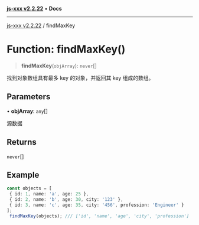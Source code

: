 [**js-xxx v2.2.22**](../README.md) • **Docs**

***

[js-xxx v2.2.22](../README.md) / findMaxKey

# Function: findMaxKey()

> **findMaxKey**(`objArray`): `never`[]

找到对象数组具有最多 key 的对象，并返回其 key 组成的数组。

## Parameters

• **objArray**: `any`[]

源数据

## Returns

`never`[]

## Example

```ts
const objects = [
 { id: 1, name: 'a', age: 25 },
 { id: 2, name: 'b', age: 30, city: '123' },
 { id: 3, name: 'c', age: 35, city: '456', profession: 'Engineer' }
];
 findMaxKey(objects); /// ['id', 'name', 'age', 'city', 'profession']
```
